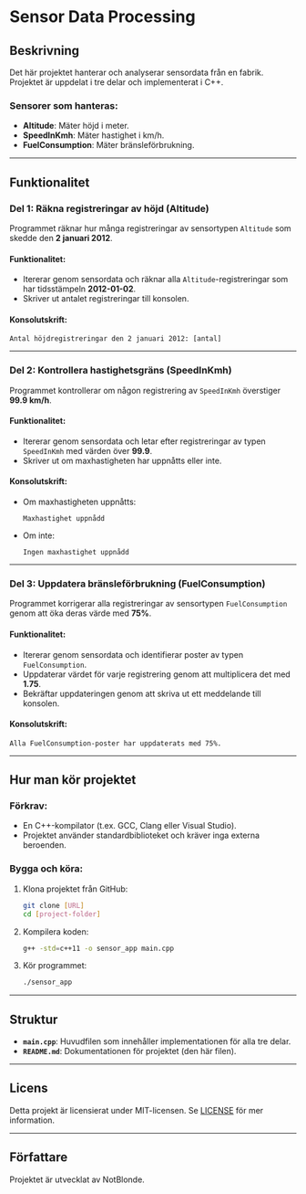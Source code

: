 # Sensor Data Processing

## Beskrivning

Det här projektet hanterar och analyserar sensordata från en fabrik. Projektet är uppdelat i tre delar och implementerat i C++.

### Sensorer som hanteras:

- **Altitude**: Mäter höjd i meter.
- **SpeedInKmh**: Mäter hastighet i km/h.
- **FuelConsumption**: Mäter bränsleförbrukning.

---

## Funktionalitet

### **Del 1: Räkna registreringar av höjd (Altitude)**

Programmet räknar hur många registreringar av sensortypen `Altitude` som skedde den **2 januari 2012**.

#### Funktionalitet:

- Itererar genom sensordata och räknar alla `Altitude`-registreringar som har tidsstämpeln **2012-01-02**.
- Skriver ut antalet registreringar till konsolen.

#### Konsolutskrift:

```
Antal höjdregistreringar den 2 januari 2012: [antal]
```

---

### **Del 2: Kontrollera hastighetsgräns (SpeedInKmh)**

Programmet kontrollerar om någon registrering av `SpeedInKmh` överstiger **99.9 km/h**.

#### Funktionalitet:

- Itererar genom sensordata och letar efter registreringar av typen `SpeedInKmh` med värden över **99.9**.
- Skriver ut om maxhastigheten har uppnåtts eller inte.

#### Konsolutskrift:

- Om maxhastigheten uppnåtts:
  ```
  Maxhastighet uppnådd
  ```
- Om inte:
  ```
  Ingen maxhastighet uppnådd
  ```

---

### **Del 3: Uppdatera bränsleförbrukning (FuelConsumption)**

Programmet korrigerar alla registreringar av sensortypen `FuelConsumption` genom att öka deras värde med **75%**.

#### Funktionalitet:

- Itererar genom sensordata och identifierar poster av typen `FuelConsumption`.
- Uppdaterar värdet för varje registrering genom att multiplicera det med **1.75**.
- Bekräftar uppdateringen genom att skriva ut ett meddelande till konsolen.

#### Konsolutskrift:

```
Alla FuelConsumption-poster har uppdaterats med 75%.
```

---

## Hur man kör projektet

### Förkrav:

- En C++-kompilator (t.ex. GCC, Clang eller Visual Studio).
- Projektet använder standardbiblioteket och kräver inga externa beroenden.

### Bygga och köra:

1. Klona projektet från GitHub:
   ```bash
   git clone [URL]
   cd [project-folder]
   ```
2. Kompilera koden:
   ```bash
   g++ -std=c++11 -o sensor_app main.cpp
   ```
3. Kör programmet:
   ```bash
   ./sensor_app
   ```

---

## Struktur

- **`main.cpp`**: Huvudfilen som innehåller implementationen för alla tre delar.
- **`README.md`**: Dokumentationen för projektet (den här filen).

---

## Licens

Detta projekt är licensierat under MIT-licensen. Se [LICENSE](LICENSE) för mer information.

---

## Författare

Projektet är utvecklat av NotBlonde.



